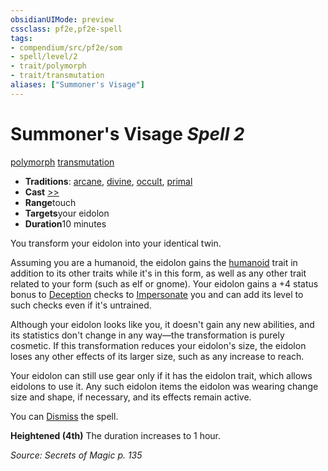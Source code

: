 ```yaml
---
obsidianUIMode: preview
cssclass: pf2e,pf2e-spell
tags:
- compendium/src/pf2e/som
- spell/level/2
- trait/polymorph
- trait/transmutation
aliases: ["Summoner's Visage"]
---
```

# Summoner's Visage *Spell 2*   
[polymorph](/rules/traits/polymorph.md)  [transmutation](/rules/traits/transmutation.md)  

- **Traditions**: [arcane](/rules/traits/arcane.md), [divine](/rules/traits/divine.md), [occult](/rules/traits/occult.md), [primal](/rules/traits/primal.md)
- **Cast** [>>](/rules/core-rulebook/chapter-9-playing-the-game.md#Actions "Two-Action") 
- **Range**touch
- **Targets**your eidolon
- **Duration**10 minutes

You transform your eidolon into your identical twin.

Assuming you are a humanoid, the eidolon gains the [humanoid](/rules/traits/humanoid.md) trait in addition to its other traits while it's in this form, as well as any other trait related to your form (such as elf or gnome). Your eidolon gains a +4 status bonus to [Deception](/compendium/skills.md#Deception) checks to [Impersonate](/rules/actions/impersonate.md) you and can add its level to such checks even if it's untrained.

Although your eidolon looks like you, it doesn't gain any new abilities, and its statistics don't change in any way—the transformation is purely cosmetic. If this transformation reduces your eidolon's size, the eidolon loses any other effects of its larger size, such as any increase to reach.

Your eidolon can still use gear only if it has the eidolon trait, which allows eidolons to use it. Any such eidolon items the eidolon was wearing change size and shape, if necessary, and its effects remain active.

You can [Dismiss](/rules/actions/dismiss.md) the spell.

**Heightened (4th)** The duration increases to 1 hour.

*Source: Secrets of Magic p. 135*